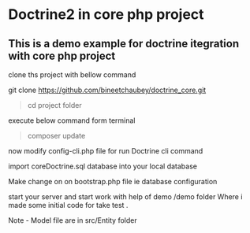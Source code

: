Doctrine2 in core php project 
=============

This  is a demo example for doctrine itegration with core php  project
-----------------------------

clone ths project with  bellow command


 git clone https://github.com/bineetchaubey/doctrine_core.git
 
 > cd project folder
 
 execute below command  form  terminal 
 
 > composer update

now modify config-cli.php file for run Doctrine cli command

import  coreDoctrine.sql database  into your local  database 

Make change on on  bootstrap.php file ie database configuration 

start your  server and  start work with help of demo  /demo folder Where i made some initial code for take test .

Note -  Model file are in src/Entity folder 
